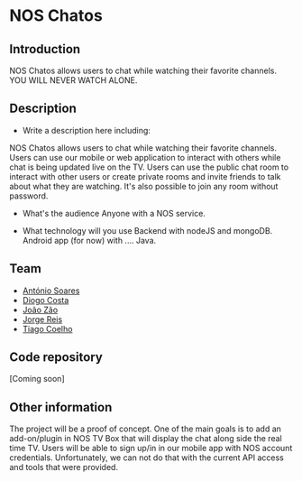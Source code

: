 # NOS Chatos

## Introduction

NOS Chatos allows users to chat while watching their favorite channels.
YOU WILL NEVER WATCH ALONE. 

## Description

 * Write a description here including:

NOS Chatos allows users to chat while watching their favorite channels. 
Users can use our mobile or web application to interact with others while chat is being updated live on the TV.
Users can use the public chat room to interact with other users or create private rooms and invite friends to talk about what they are watching. It's also possible to join any room without password. 

 * What's the audience
 Anyone with a NOS service.

 * What technology will you use
 Backend with nodeJS and mongoDB.
 Android app (for now) with .... Java.

## Team

 * [António Soares](https://pixels.camp/antoniocsoares)
 * [Diogo Costa](https://pixels.camp/diogofcosta)
 * [João Zão](https://pixels.camp/jzao)
 * [Jorge Reis](https://pixels.camp/jorgemiguelreis)
 * [Tiago Coelho](https://pixels.camp/tiagofscoelho)

## Code repository
 [Coming soon]

## Other information
 The project will be a proof of concept. 
 One of the main goals is to add an add-on/plugin in NOS TV Box that will display the chat along side the real time TV. Users will be able to sign up/in in our mobile app with NOS account credentials.
 Unfortunately, we can not do that with the current API access and tools that were provided.